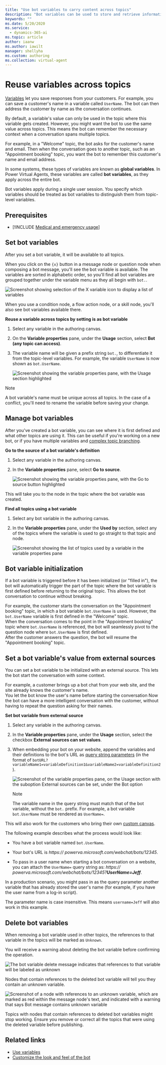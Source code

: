```yaml
---
title: "Use bot variables to carry content across topics"
description: "Bot variables can be used to store and retrieve information across multiple topics within the same bot and user session"
keywords: ""
ms.date: 5/20/2020
ms.service:
  - dynamics-365-ai
ms.topic: article
author: iaanw
ms.author: iawilt
manager: shellyha
ms.custom: authoring
ms.collection: virtual-agent
---
```


# Reuse variables across topics

[Variables](authoring-variables.md) let you save responses from your customers. For example, you can save a customer's name in a variable called `UserName`. The bot can then address the customer by name as the conversation continues.

By default, a variable's value can only be used in the topic where this variable gets created. However, you might want the bot to use the same value across topics. This means the bot can remember the necessary context when a conversation spans multiple topics. 

For example, in a "Welcome" topic, the bot asks for the customer's name and email. Then when the conversation goes to another topic, such as an "Appointment booking" topic, you want the bot to remember this customer's name and email address. 

In some systems, these types of variables are known as **global variables**. In Power Virtual Agents, these variables are called **bot variables**, as they apply across the entire bot.

Bot variables apply during a single user session. You specify which variables should be treated as bot variables to distinguish them from topic-level variables. 

## Prerequisites

- [!INCLUDE [Medical and emergency usage](includes/pva-usage-limitations.md)] 

## Set bot variables

After you set a bot variable, it will be available to all topics. 

When you click on the `{x}` button in a message node or question node when composing a bot message, you'll see the bot variable is available. The variables are sorted in alphabetic order, so you'll find all bot variables are grouped together under the variable menu as they all begin with `bot.`.

![Screenshot showing selection of the X variable icon to display a list of variables](media/bot-variable-message.png "Screenshot showing selection of the X variable icon to display a list of variables")

When you use a condition node, a flow action node, or a skill node, you'll also see bot variables available there. 
 
**Reuse a variable across topics by setting is as bot variable**

1. Select any variable in the authoring canvas.

1. On the **Variable properties** pane, under the **Usage** section, select **Bot (any topic can access)**.

1. The variable name will be given a prefix string `bot.`, to differentiate it from the topic-level variables. For example, the variable `UserName` is now shown as `bot.UserName`. 

    ![Screenshot showing the variable properties pane, with the Usage section highlighted](media/bot-variable-set.png "Screenshot showing the variable properties pane, with the Usage section highlighted")
 
>[!NOTE]
>A bot variable's name must be unique across all topics. In the case of a conflict, you'll need to rename the variable before saving your change. 

## Manage bot variables

After you've created a bot variable, you can see where it is first defined and what other topics are using it. This can be useful if you're working on a new bot, or if you have multiple variables and [complex topic branching](authoring-create-edit-topics.md#branch-based-on-a-condition).

**Go to the source of a bot variable's definition**

1. Select any variable in the authoring canvas.

1. In the **Variable properties** pane, select **Go to source**. 

    ![Screenshot showing the variable properties pane, with the Go to source button highlighted](media/bot-variable-source.png "Screenshot showing the variable properties pane, with the Go to source button highlighted")
 
This will take you to the node in the topic where the bot variable was created. 

**Find all topics using a bot variable**
1. Select any bot variable in the authoring canvas.

1. In the **Variable properties** pane, under the **Used by** section, select any of the topics where the variable is used to go straight to that topic and node. 

    ![Screenshot showing the list of topics used by a variable in the variable properties pane](media/bot-variable-used-by.png "Screenshot showing the list of topics used by a variable in the variable properties pane")
 
## Bot variable initialization

If a bot variable is triggered before it has been initialized (or "filled in"), the bot will automatically trigger the part of the topic where the bot variable is first defined before returning to the original topic. This allows the bot conversation to continue without breaking.  

For example, the customer starts the conversation on the "Appointment booking" topic, in which a bot variable `bot.UserName` is used. However, the `bot.UserName` variable is first defined in the "Welcome" topic.  
When the conversation comes to the point in the "Appointment booking" topic where `bot.UserName` is referenced, the bot will seamlessly pivot to the question node where `bot.UserName` is first defined.  
After the customer answers the question, the bot will resume the "Appointment booking" topic. 
 
## Set a bot variable's value from external sources

You can set a bot variable to be initialized with an external source. This lets the bot start the conversation with some context. 

For example, a customer brings up a bot chat from your web site, and the site already knows the customer's name.  
You let the bot know the user's name before starting the conversation Now the bot can have a more intelligent conversation with the customer, without having to repeat the question asking for their names. 

**Set bot variable from external source**

1. Select any variable in the authoring canvas.

1. In the **Variable properties** pane, under the **Usage** section, select the checkbox **External sources can set values**.

1. When embedding your bot on your website, append the variables and their definitions to the bot's URL as [query string parameters](https://en.wikipedia.org/wiki/Query_string) (in the format of `botURL?variableName1=variableDefinition1&variableName2=variableDefinition2`).

    ![Screenshot of the variable properties pane, on the Usage section with the suboption External sources can be set, under the Bot option](media/bot-variable-external.png "Screenshot of the variable properties pane, on the Usage section with the suboption External sources can be set, under the Bot option")

    >[!NOTE]
    >The variable name in the query string must match that of the bot variable, without the `bot.` prefix. For example, a bot variable `bot.UserName` must be rendered as `UserName=`.

This will also work for the customers who bring their own [custom canvas](customize-default-canvas.md).
 
The following example describes what the process would look like: 

- You have a bot variable named `bot.UserName`. 

- Your bot's URL is *https:// powerva.microsoft.com/webchat/bots/12345*.

- To pass in a user name when starting a bot conversation on a website, you can attach the `UserName=` query string as: *https:// powerva.microsoft.com/webchat/bots/12345?**UserName=Jeff***.

In a production scenario, you might pass in as the query parameter another variable that has already stored the user's name (for example, if you have the user name from a log-in script).

The parameter name is case insensitive. This means `username=Jeff` will also work in this example. 

## Delete bot variables

When removing a bot variable used in other topics, the references to that variable in the topics will be marked as `Unknown`. 

You will receive a warning about deleting the bot variable before confirming the operation.


![The bot variable delete message indicates that references to that variable will be labeled as unknown](media/bot-variable-delete.png "The bot variable delete message indicates that references to that variable will be labeled as unknown")
  
Nodes that contain references to the deleted bot variable will tell you they contain an unknown variable. 

![Screenshot of a node with references to an unknown variable, which are marked as red within the message node's text, and indicated with a warning that says Bot message contains unknown variable](media/bot-variable-unknown-node.png "Screenshot of a node with references to an unknown variable, which are marked as red within the message node's text, and indicated with a warning that says Bot message contains unknown variable]")


Topics with nodes that contain references to deleted bot variables might stop working. Ensure you remove or correct all the topics that were using the deleted variable before publishing.

## Related links
- [Use variables](authoring-variables.md)
- [Customize the look and feel of the bot](customize-default-canvas.md)

